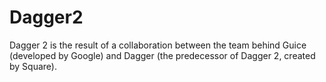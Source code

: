 # Dagger2

Dagger 2 is the result of a collaboration between the team behind Guice (developed by Google) and Dagger (the predecessor of Dagger 2, created by Square).

 
    




